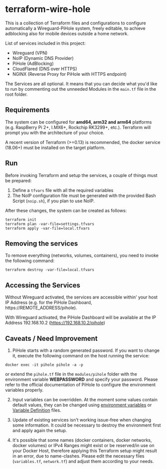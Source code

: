 # terraform-wire-hole

This is a collection of Terraform files and configurations to configure automatically a Wireguard-PiHole system, freely editable, to achieve adblocking also for mobile devices outside a home network.

List of services included in this project:

* Wireguard (VPN)
* NoIP (Dynamic DNS Provider)
* PiHole (AdBlocking)
* CloudFlared (DNS over HTTPS)
* NGINX (Reverse Proxy for PiHole with HTTPS endpoint)

The Services are all optional. It means that you can decide what you'd like to run by commenting out the unneeded Modules in the `main.tf` file in the root folder.

## Requirements

The system can be configured for **amd64, arm32 and arm64** platforms (e.g. RaspBerry Pi 2+, I.MX6+, Rockchip RK3299+, etc.). Terraform will prompt you with the architecture of your choice.

A recent version of Terraform (>=0.13) is recommended, the docker service (18.06+) must be installed on the target platform.

## Run

Before invoking Terraform and setup the services, a couple of things must be prepared: 

1. Define a `tfvars` file with all the required variables
2. The NoIP configuration file must be generated with the provided Bash Script (`noip.sh`), if you plan to use NoIP.

After these changes, the system can be created as follows:

```
terraform init
terraform plan -var-file=settings.tfvars
terraform apply -var-file=local.tfvars
```

## Removing the services

To remove everything (networks, volumes, containers), you need to invoke the following command:

```
terraform destroy -var-file=local.tfvars
```

## Accessing the Services

Without Wireguard activated, the services are accessible within' your host IP Address (e.g. for the PiHole Dashboard, https://REMOTE_ADDRESS/pihole).

With Wireguard activated, the PiHole Dashboard will be available at the IP Address 192.168.10.2 (https://192.168.10.2/pihole)

## Caveats / Need Improvement

1. PiHole starts with a random generated password. If you want to change it, execute the following command on the host running the service:

`docker exec -it pihole pihole -a -p` 

or extend the `pihole.tf` file in the `modules/pihole` folder with the environment variable **WEBPASSWORD** and specify your password. Please refer to the official documentation of PiHole to configure the environment variables properly.

2. Input variables can be overridden. At the moment some values contain default values, they can be changed using [environment variables](https://www.terraform.io/docs/language/values/variables.html) or [Variable Definition](https://www.terraform.io/language/values/variables#variable-definitions-tfvars-files) files.

3. Update of existing services isn't working issue-free when changing some information. It could be necessary to destroy the environment first and apply again the setup.

4. It's possible that some names (docker containers, docker networks, docker volumes) or IPv4 Ranges might exist or be reserved/in use on your Docker Host, therefore applying this Terraform setup might result in an error, due to name-clashes. Please edit the necessary files (`variables.tf`, `network.tf`) and adjust them according to your needs.